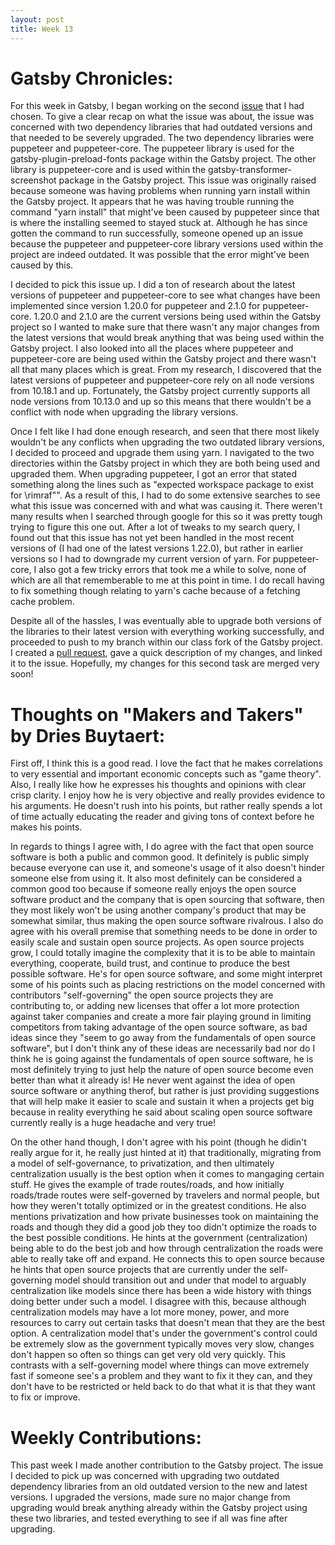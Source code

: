```yaml
---
layout: post
title: Week 13
---
```


# Gatsby Chronicles:  
For this week in Gatsby, I began working on the second [issue](https://github.com/gatsbyjs/gatsby/issues/23421) that I had chosen. To give a clear recap on what the issue was about, the issue was concerned with two dependency libraries that had outdated versions and that needed to be severely upgraded. The two dependency libraries were puppeteer and puppeteer-core. The puppeteer library is used for the gatsby-plugin-preload-fonts package within the Gatsby project. The other library is puppeteer-core and is used within the gatsby-transformer-screenshot package in the Gatsby project. This issue was originally raised because someone was having problems when running yarn install within the Gatsby project. It appears that he was having trouble running the command "yarn install" that might've been caused by puppeteer since that is where the installing seemed to stayed stuck at. Although he has since gotten the command to run successfully, someone opened up an issue because the puppeteer and puppeteer-core library versions used within the project are indeed outdated. It was possible that the error might've been caused by this. 

I decided to pick this issue up. I did a ton of research about the latest versions of puppeteer and puppeteer-core to see what changes have been implemented since version 1.20.0 for puppeteer and 2.1.0 for puppeteer-core. 1.20.0 and 2.1.0 are the current versions being used within the Gatsby project so I wanted to make sure that there wasn't any major changes from the latest versions that would break anything that was being used within the Gatsby project. I also looked into all the places where puppeteer and puppeteer-core are being used within the Gatsby project and there wasn't all that many places which is great. From my research, I discovered that the latest versions of puppeteer and puppeteer-core rely on all node versions from 10.18.1 and up. Fortunately, the Gatsby project currently supports all node versions from 10.13.0 and up so this means that there wouldn't be a conflict with node when upgrading the library versions.

Once I felt like I had done enough research, and seen that there most likely wouldn't be any conflicts when upgrading the two outdated library versions, I decided to proceed and upgrade them using yarn. I navigated to the two directories within the Gatsby project in which they are both being used and upgraded them. When upgrading puppeteer, I got an error that stated something along the lines such as "expected workspace package to exist for \rimraf\"". As a result of this, I had to do some extensive searches to see what this issue was concerned with and what was causing it. There weren't many results when I searched through google for this so it was pretty tough trying to figure this one out. After a lot of tweaks to my search query, I found out that this issue has not yet been handled in the most recent versions of  (I had one of the latest versions 1.22.0), but rather in earlier versions so I had to downgrade my current version of yarn.  For puppeteer-core, I also got a few tricky errors that took me a while to solve, none of which are all that rememberable to me at this point in time. I do recall having to fix something though relating to yarn's cache because of a fetching cache problem. 

Despite all of the hassles, I was eventually able to upgrade both versions of the libraries to their latest version with everything working successfully, and proceeded to push to my branch within our class fork of the Gatsby project. I created a [pull request](https://github.com/gatsbyjs/gatsby/pull/23949), gave a quick description of my changes, and linked it to the issue. Hopefully, my changes for this second task are merged very soon! 

# Thoughts on "Makers and Takers" by Dries Buytaert:
First off, I think this is a good read. I love the fact that he makes correlations to very essential and important economic concepts such as "game theory". Also, I really like how he expresses his thoughts and opinions with clear crisp clarity. I enjoy how he is very objective and really provides evidence to his arguments. He doesn't rush into his points, but rather really spends a lot of time actually educating the reader and giving tons of context before he makes his points.

In regards to things I agree with, I do agree with the fact that open source software is both a public and common good. It definitely is public simply because everyone can use it, and someone's usage of it also doesn't hinder someone else from using it. It also most definitely can be considered a common good too because if someone really enjoys the open source software product and the company that is open sourcing that software, then they most likely won't be using another company's product that may be somewhat similar, thus making the open source software rivalrous. I also do agree with his overall premise that something needs to be done in order to easily scale and sustain open source projects. As open source projects grow, I could totally imagine the complexity that it is to be able to maintain everything, cooperate, build trust, and continue to produce the best possible software. He's for open source software, and some might interpret some of his points such as placing restrictions on the model concerned with contributors "self-governing" the open source projects they are contributing to, or adding new licenses that offer a lot more protection against taker companies and create a more fair playing ground in limiting competitors from taking advantage of the open source software, as bad ideas since they "seem to go away from the fundamentals of open source software", but I don't think any of these ideas are necessarily bad nor do I think he is going against the fundamentals of open source software, he is most definitely trying to just help the nature of open source become even better than what it already is! He never went against the idea of open source software or anything therof, but rather is just providing suggestions that will help make it easier to scale and sustain it when a projects get big because in reality everything he said about scaling open source software currently really is a huge headache and very true!

On the other hand though, I don't agree with his point (though he didin't really argue for it, he really just hinted at it) that traditionally, migrating from a model of self-governance, to privatization, and then ultimately centralization usually is the best option when it comes to mangaging certain stuff. He gives the example of trade routes/roads, and how initially roads/trade routes were self-governed by travelers and normal people, but how they weren't totally optimized or in the greatest conditions. He also mentions privatization and how private businesses took on maintaining the roads and though they did a good job they too didn't optimize the roads to the best possible conditions. He hints at the government (centralization) being able to do the best job and how through centralization the roads were able to really take off and expand. He connects this to open source because he hints that open source projects that are currently under the self-governing model should transition out and under that model to arguably centralization like models since there has been a wide history with things doing better under such a model. I disagree with this, because although centralization models may have a lot more money, power, and more resources to carry out certain tasks that doesn't mean that they are the best option. A centralization model that's under the government's control could be extremely slow as the government typically moves very slow, changes don't happen so often so things can get very old very quickly. This contrasts with a self-governing model where things can move extremely fast if someone see's a problem and they want to fix it they can, and they don't have to be restricted or held back to do that what it is that they want to fix or improve.

# Weekly Contributions:
This past week I made another contribution to the Gatsby project. The issue I decided to pick up was concerned with upgrading two outdated dependency libraries from an old outdated version to the new and latest versions. I upgraded the versions, made sure no major change from upgrading would break anything already within the Gatsby project using these two libraries, and tested everything to see if all was fine after upgrading.
